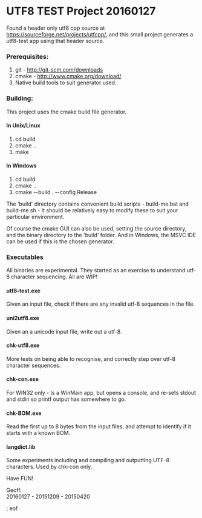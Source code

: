 # UTF8 TEST Project 20160127

Found a header only utf8 cpp source at https://sourceforge.net/projects/utfcpp/, and this small project generates a utf8-test app using that header source.

### Prerequisites:

 1. git - http://git-scm.com/downloads
 2. cmake - http://www.cmake.org/download/
 3. Native build tools to suit generator used.

### Building:

This project uses the cmake build file generator.

#### In Unix/Linux

 1. cd build
 2. cmake ..
 3. make
 
#### In Windows

 1. cd build
 2. cmake ..
 3. cmake --build . --config Release
 
The 'build' directory contains convenient build scripts - build-me.bat and build-me.sh - It should be relatively easy to modify these to suit your particular environment.
 
Of course the cmake GUI can also be used, setting the source directory, and the binary directory to the 'build' folder. And in Windows, the MSVC IDE can be used if this is the chosen generator.

### Executables

All binaries are experimental. They started as an exercise to understand utf-8 character sequencing. All are WIP!

#### utf8-test.exe

Given an input file, check if there are any invalid utf-8 sequences in the file.

#### uni2utf8.exe

Given an a unicode input file, write out a utf-8.

#### chk-utf8.exe

More tests on being able to recognise, and correctly step over utf-8 character sequences.

#### chk-con.exe

For WIN32 only - Is a WinMain app, but opens a console, and re-sets stdout and stdin so printf output has somewhere to go.

#### chk-BOM.exe

Read the first up to 8 bytes from the input files, and attempt to identify if it starts with a known BOM.

#### langdict.lib

Some experiments including and compiling and outputting UTF-8 characters. Used by chk-con only.

Have FUN!

Geoff.  
20160127 - 20151209 - 20150420

; eof

